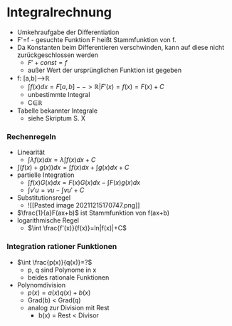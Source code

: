 # Integralrechnung
+ Umkehraufgabe der Differentiation
+ F'=f - gesuchte Funktion F heißt Stammfunktion von f.
+ Da Konstanten beim Differentieren verschwinden, kann auf diese nicht zurückgeschlossen werden
	+ $F'+const = f$
	+ außer Wert der ursprünglichen Funktion ist gegeben
+ f: [a,b]-->ℝ
	+ $\int f(x)dx={F[a,b]-->ℝ|F'(x)=f(x)}=F(x)+C$
	+ unbestimmte Integral
	+ C∈ℝ
+ Tabelle bekannter Integrale
	+ siehe Skriptum S. X

### Rechenregeln
+ Linearität
	+ $\int λf(x)dx=λ\int f(x)dx+C$
+ $\int (f(x)+g(x))dx=\int f(x)dx + \int g(x)dx + C$
+ partielle Integration
	+ $\int f(x)G(x)dx=F(x)G(x)dx-\int F(x)g(x)dx$
	+ $\int v'u =vu-\int v u' + C$
+ Substitutionsregel
	+ ![[Pasted image 20211215170747.png]]
+ $\frac{1}{a}F(ax+b)$ ist Stammfunktion von f(ax+b)
+ logarithmische Regel
	+ $\int \frac{f'(x)}{f(x)}=ln|f(x)|+C$

### Integration rationer Funktionen
+ $\int \frac{p(x)}{q(x)}=?$
	+ p, q sind Polynome in x
	+ beides rationale Funktionen
+ Polynomdivision
	+ $p(x)=a(x)q(x)+b(x)$
	+ Grad(b) < Grad(q)
	+ analog zur Division mit Rest
		+ b(x) = Rest < Divisor